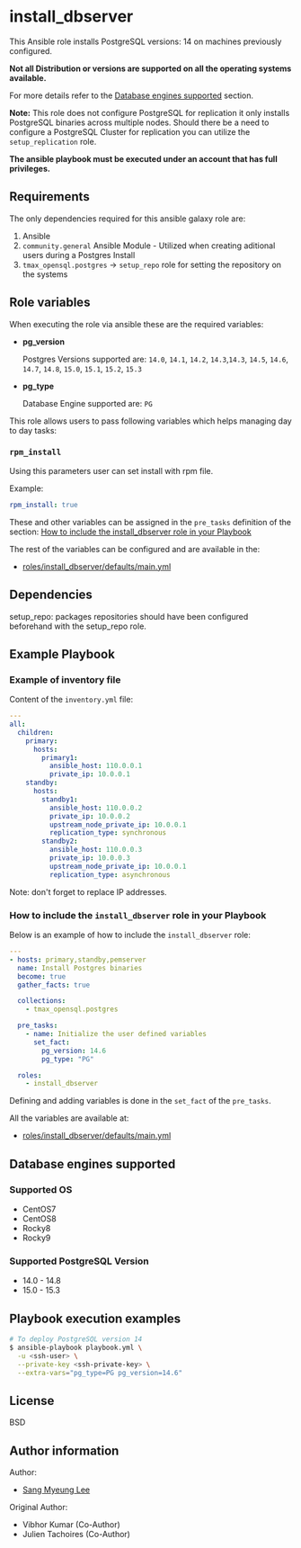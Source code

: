 # install_dbserver

This Ansible role installs PostgreSQL versions: 14 on machines previously configured.

**Not all Distribution or versions are supported on all the operating systems
available.**

For more details refer to the
[Database engines supported](#database-engines-supported) section.

**Note:**
This role does not configure PostgreSQL for replication it only installs PostgreSQL binaries across multiple nodes.
Should there be a need to configure a PostgreSQL Cluster for replication you can utilize the `setup_replication` role.

**The ansible playbook must be executed under an account that has full
privileges.**

## Requirements

The only dependencies required for this ansible galaxy role are:

1. Ansible
2. `community.general` Ansible Module - Utilized when creating aditional
   users during a Postgres Install
3. `tmax_opensql.postgres` -> `setup_repo` role for
   setting the repository on the systems

## Role variables

When executing the role via ansible these are the required variables:

- **pg_version**

  Postgres Versions supported are: `14.0`, `14.1`, `14.2`, `14.3`,`14.3`, `14.5`, `14.6`, `14.7`, `14.8`, `15.0`, `15.1`, `15.2`, `15.3`

- **pg_type**

  Database Engine supported are: `PG`

This role allows users to pass following variables which helps managing day to
day tasks:

### `rpm_install`

Using this parameters user can set install with rpm file.

Example:

```yaml
rpm_install: true
```

These and other variables can be assigned in the `pre_tasks` definition of the
section: [How to include the install_dbserver role in your Playbook](#how-to-include-the-install_dbserver-role-in-your-playbook)

The rest of the variables can be configured and are available in the:

- [roles/install_dbserver/defaults/main.yml](./defaults/main.yml)

## Dependencies

setup_repo: packages repositories should have been configured beforehand with the setup_repo role.

## Example Playbook

### Example of inventory file

Content of the `inventory.yml` file:

```yaml
---
all:
  children:
    primary:
      hosts:
        primary1:
          ansible_host: 110.0.0.1
          private_ip: 10.0.0.1
    standby:
      hosts:
        standby1:
          ansible_host: 110.0.0.2
          private_ip: 10.0.0.2
          upstream_node_private_ip: 10.0.0.1
          replication_type: synchronous
        standby2:
          ansible_host: 110.0.0.3
          private_ip: 10.0.0.3
          upstream_node_private_ip: 10.0.0.1
          replication_type: asynchronous
```

Note: don't forget to replace IP addresses.

### How to include the `install_dbserver` role in your Playbook

Below is an example of how to include the `install_dbserver` role:

```yaml
---
- hosts: primary,standby,pemserver
  name: Install Postgres binaries
  become: true
  gather_facts: true

  collections:
    - tmax_opensql.postgres

  pre_tasks:
    - name: Initialize the user defined variables
      set_fact:
        pg_version: 14.6
        pg_type: "PG"

  roles:
    - install_dbserver
```

Defining and adding variables is done in the `set_fact` of the `pre_tasks`.

All the variables are available at:

- [roles/install_dbserver/defaults/main.yml](./defaults/main.yml)

## Database engines supported
### Supported OS
- CentOS7
- CentOS8
- Rocky8
- Rocky9

### Supported PostgreSQL Version
- 14.0 - 14.8
- 15.0 - 15.3

## Playbook execution examples

```bash
# To deploy PostgreSQL version 14
$ ansible-playbook playbook.yml \
  -u <ssh-user> \
  --private-key <ssh-private-key> \
  --extra-vars="pg_type=PG pg_version=14.6"
```

## License

BSD

## Author information

Author:

- [Sang Myeung Lee](https://github.com/sungmu1)

Original Author:

- Vibhor Kumar (Co-Author)
- Julien Tachoires (Co-Author)
